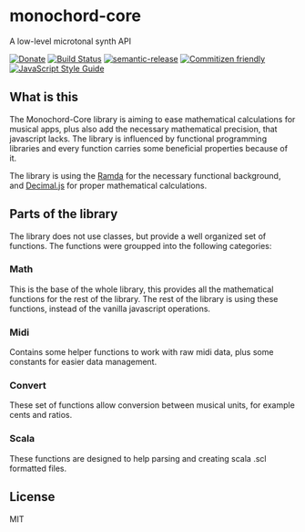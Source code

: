 # monochord-core

A low-level microtonal synth API

[![Donate](https://img.shields.io/badge/Donate-PayPal-green.svg)](https://www.paypal.com/cgi-bin/webscr?cmd=_s-xclick&hosted_button_id=PXF8ZVL3KPQWE)
[![Build Status](https://travis-ci.org/the-monochord/monochord-core.svg?branch=master)](https://travis-ci.org/the-monochord/monochord-core)
[![semantic-release](https://img.shields.io/badge/%20%20%F0%9F%93%A6%F0%9F%9A%80-semantic--release-e10079.svg)](https://github.com/semantic-release/semantic-release)
[![Commitizen friendly](https://img.shields.io/badge/commitizen-friendly-brightgreen.svg)](http://commitizen.github.io/cz-cli/)
[![JavaScript Style Guide](https://img.shields.io/badge/code_style-standard-brightgreen.svg)](https://standardjs.com)

## What is this

The Monochord-Core library is aiming to ease mathematical calculations for musical apps, plus also add the necessary mathematical precision, that javascript lacks. The library is influenced by functional programming libraries and every function carries some beneficial properties because of it.

The library is using the [Ramda](http://ramdajs.com/) for the necessary functional background, and [Decimal.js](https://github.com/MikeMcl/decimal.js/) for proper mathematical calculations.

## Parts of the library

The library does not use classes, but provide a well organized set of functions. The functions were groupped into the following categories:

### Math

This is the base of the whole library, this provides all the mathematical functions for the rest of the library. The rest of the library is using these functions, instead of the vanilla javascript operations.

### Midi

Contains some helper functions to work with raw midi data, plus some constants for easier data management.

### Convert

These set of functions allow conversion between musical units, for example cents and ratios.

### Scala

These functions are designed to help parsing and creating scala .scl formatted files.

## License

MIT

